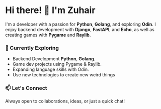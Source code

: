 # Hi there! 👋 I'm Zuhair

I'm a developer with a passion for **Python**, **Golang**, and exploring **Odin**. I enjoy backend development with **Django**, **FastAPI**, and **Echo**, as well as creating games with **Pygame** and **Raylib**.

### 🌱 Currently Exploring
- Backend Development **Python**, **Golang**.
- Game dev projects using Pygame & Raylib.
- Expanding language skills with Odin.
- Use new technologies to create new weird things


### 📫 Let's Connect
Always open to collaborations, ideas, or just a quick chat!